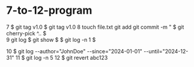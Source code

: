 # 7-to-12-program
7
$ git tag v1.0 
$ git tag v1.0 <commit-SHA>
8
touch file.txt
git add 
git commit -m "
$ git cherry-pick <start-commit>^..<end-commit> 
$  
9
    git log
 $  git show <commit-ID> 
 $ 
 $ git log -n 1 <commit-ID>
 $ 

 10
 $ git log --author="JohnDoe" --since="2024-01-01" --until="2024-12-31"
 11
 $ git log -n 5 
 12
 $ git revert abc123 
